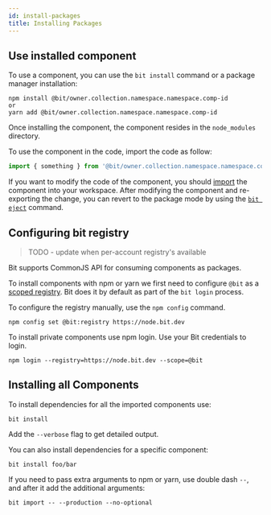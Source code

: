 ```yaml
---
id: install-packages
title: Installing Packages
---
```


## Use installed component

To use a component, you can use the `bit install` command or a package manager installation:

```shell
npm install @bit/owner.collection.namespace.namespace.comp-id
or
yarn add @bit/owner.collection.namespace.namespace.comp-id
```

Once installing the component, the component resides in the  `node_modules` directory.  

To use the component in the code, import the code as follow:  

```javascript
import { something } from '@bit/owner.collection.namespace.namespace.comp-id';
```

If you want to modify the code of the component, you should [import](/docs/modifying-sourced-components) the component into your workspace. After modifying the component and re-exporting the change, you can revert to the package mode by using the [`bit eject`](/docs/apis/cli-all#eject) command.  

## Configuring bit registry

> TODO - update when per-account registry's available

Bit supports CommonJS API for consuming components as packages.

To install components with npm or yarn we first need to configure `@bit` as a [scoped registry](https://docs.npmjs.com/misc/scope#associating-a-scope-with-a-registry). Bit does it by default as part of the `bit login` process.

To configure the registry manually, use the `npm config` command.

```shell
npm config set @bit:registry https://node.bit.dev
```

To install private components use npm login. Use your Bit credentials to login.

```shell
npm login --registry=https://node.bit.dev --scope=@bit
```

## Installing all Components

To install dependencies for all the imported components use:

```shell
bit install
```

Add the `--verbose` flag to get detailed output.  

You can also install dependencies for a specific component:

```shell
bit install foo/bar
```

If you need to pass extra arguments to npm or yarn, use double dash `--`, and after it add the additional arguments:  

```shell
bit import -- --production --no-optional
```
